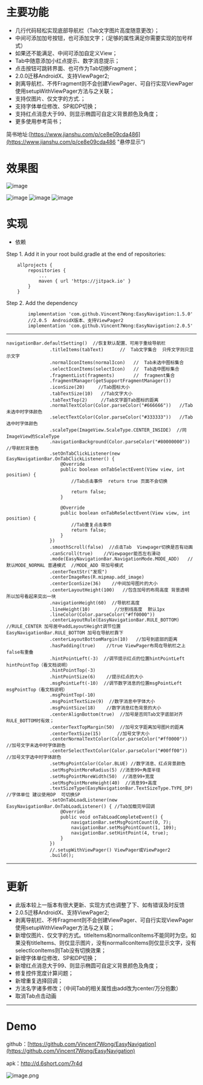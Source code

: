 # 主要功能

- 几行代码轻松实现底部导航栏（Tab文字图片高度随意更改）；
- 中间可添加加号按钮，也可添加文字；（足够的属性满足你需要实现的加号样式）
- 如果还不能满足、中间可添加自定义View；
- Tab中随意添加小红点提示、数字消息提示；
- 点击按钮可跳转界面、也可作为Tab切换Fragment；
- 2.0.0迁移AndroidX、支持ViewPager2;
- 剥离导航栏、不传Fragment则不会创建ViewPager、可自行实现ViewPager使用setupWithViewPager方法与之关联；
- 支持仅图片、仅文字的方式.；
- 支持字体单位修改、SP和DP切换；
- 支持红点消息大于99、则显示椭圆可自定义背景颜色及角度；
- 更多使用参考简书；



简书地址:[https://www.jianshu.com/p/ce8e09cda486](https://www.jianshu.com/p/ce8e09cda486 "悬停显示")


# 效果图

![image](https://github.com/forvv231/EasyNavigation/blob/master/screenshot/pre.gif)



![image](https://github.com/forvv231/EasyNavigation/blob/master/screenshot/pre5.jpg)
![image](https://github.com/forvv231/EasyNavigation/blob/master/screenshot/pre3.jpg)
![image](https://github.com/forvv231/EasyNavigation/blob/master/screenshot/pre4.jpg)


# 实现
- 依赖

Step 1. Add it in your root build.gradle at the end of repositories:
```
	allprojects {
		repositories {
			...
			maven { url 'https://jitpack.io' }
		}
	}
```
Step 2. Add the dependency
```
     	implementation 'com.github.Vincent7Wong:EasyNavigation:1.5.0'
     	//2.0.5  AndroidX版本、支持ViewPager2
     	implementation 'com.github.Vincent7Wong:EasyNavigation:2.0.5'
```

---
```
navigationBar.defaultSetting()  //恢复默认配置、可用于重绘导航栏
                .titleItems(tabText)      //  Tab文字集合  只传文字则只显示文字
                .normalIconItems(normalIcon)   //  Tab未选中图标集合
                .selectIconItems(selectIcon)   //  Tab选中图标集合
                .fragmentList(fragments)       //  fragment集合
                .fragmentManager(getSupportFragmentManager())
                .iconSize(20)     //Tab图标大小
                .tabTextSize(10)   //Tab文字大小
                .tabTextTop(2)     //Tab文字距Tab图标的距离
                .normalTextColor(Color.parseColor("#666666"))   //Tab未选中时字体颜色
                .selectTextColor(Color.parseColor("#333333"))   //Tab选中时字体颜色
                .scaleType(ImageView.ScaleType.CENTER_INSIDE)  //同 ImageView的ScaleType
                .navigationBackground(Color.parseColor("#80000000"))   //导航栏背景色
                .setOnTabClickListener(new EasyNavigationBar.OnTabClickListener() {
                    @Override
                    public boolean onTabSelectEvent(View view, int position) {
                        //Tab点击事件  return true 页面不会切换

                        return false;
                    }

                    @Override
                    public boolean onTabReSelectEvent(View view, int position) {
                        //Tab重复点击事件
                        return false;
                    }
                })
                .smoothScroll(false)  //点击Tab  Viewpager切换是否有动画
                .canScroll(true)    //Viewpager能否左右滑动
                .mode(EasyNavigationBar.NavigationMode.MODE_ADD)   //默认MODE_NORMAL 普通模式  //MODE_ADD 带加号模式
                .centerTextStr("发现")
                .centerImageRes(R.mipmap.add_image)
                .centerIconSize(36)    //中间加号图片的大小
                .centerLayoutHeight(100)   //包含加号的布局高度 背景透明  所以加号看起来突出一块
                .navigationHeight(60)  //导航栏高度
                .lineHeight(10)         //分割线高度  默认1px
                .lineColor(Color.parseColor("#ff0000"))
                .centerLayoutRule(EasyNavigationBar.RULE_BOTTOM) //RULE_CENTER 加号居中addLayoutHeight调节位置 EasyNavigationBar.RULE_BOTTOM 加号在导航栏靠下
                .centerLayoutBottomMargin(10)   //加号到底部的距离
                .hasPadding(true)    //true ViewPager布局在导航栏之上 false有重叠
                .hintPointLeft(-3)  //调节提示红点的位置hintPointLeft hintPointTop（看文档说明）
                .hintPointTop(-3)
                .hintPointSize(6)    //提示红点的大小
                .msgPointLeft(-10)  //调节数字消息的位置msgPointLeft msgPointTop（看文档说明）
                .msgPointTop(-10)
                .msgPointTextSize(9)  //数字消息中字体大小
                .msgPointSize(18)    //数字消息红色背景的大小
                .centerAlignBottom(true)  //加号是否同Tab文字底部对齐  RULE_BOTTOM时有效；
                .centerTextTopMargin(50)  //加号文字距离加号图片的距离
                .centerTextSize(15)      //加号文字大小
                .centerNormalTextColor(Color.parseColor("#ff0000"))    //加号文字未选中时字体颜色
                .centerSelectTextColor(Color.parseColor("#00ff00"))    //加号文字选中时字体颜色
                .setMsgPointColor(Color.BLUE) //数字消息、红点背景颜色
                .setMsgPointMoreRadius(5) //消息99+角度半径
                .setMsgPointMoreWidth(50)  //消息99+宽度
                .setMsgPointMoreHeight(40)  //消息99+高度
                .textSizeType(EasyNavigationBar.TextSizeType.TYPE_DP)  //字体单位 建议使用DP  可切换SP
                .setOnTabLoadListener(new EasyNavigationBar.OnTabLoadListener() { //Tab加载完毕回调
                    @Override
                    public void onTabLoadCompleteEvent() {
                        navigationBar.setMsgPointCount(0, 7);
                        navigationBar.setMsgPointCount(1, 109);
                        navigationBar.setHintPoint(4, true);
                    }
                })
                //.setupWithViewPager() ViewPager或ViewPager2
                .build();
```
---
# 更新

- 此版本较上一版本有很大更新、实现方式也调整了下、如有错误及时反馈
- 2.0.5迁移AndroidX、支持ViewPager2;
- 剥离导航栏、不传Fragment则不会创建ViewPager、可自行实现ViewPager使用setupWithViewPager方法与之关联；
- 新增仅图片、仅文字的方式。titleItems和normalIconItems不能同时为空。如果没有titleItems、则仅显示图片，没有normalIconItems则仅显示文字，没有selectIconItems则Tab没有切换效果；
- 新增字体单位修改、SP和DP切换；
- 新增红点消息大于99、则显示椭圆可自定义背景颜色及角度；
- 修复控件宽度计算问题；
- 新增重复选择回调；
- 方法名字诸多修改；（中间Tab的相关属性由add改为center/万分抱歉）
- 取消Tab点击动画

---
# Demo

github：[https://github.com/Vincent7Wong/EasyNavigation](https://github.com/Vincent7Wong/EasyNavigation)

apk：http://d.6short.com/7r4d

![image.png](https://upload-images.jianshu.io/upload_images/5739496-be94c7122ef83c51.png?imageMogr2/auto-orient/strip%7CimageView2/2/w/1240)

